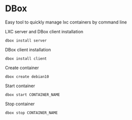 # DBox

Easy tool to quickly manage lxc containers by command line


LXC server and DBox client installation
```
dbox install server
```

DBox client installation
```
dbox install client
```

Create container
```
dbox create debian10
```

Start container
```
dbox start CONTAINER_NAME
```

Stop container
```
dbox stop CONTAINER_NAME
```
